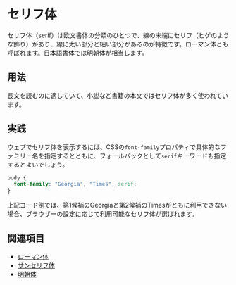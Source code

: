 # セリフ体

セリフ体（serif）は欧文書体の分類のひとつで、線の末端にセリフ（ヒゲのような飾り）があり、線に太い部分と細い部分があるのが特徴です。ローマン体とも呼ばれます。日本語書体では明朝体が相当します。

## 用法

長文を読むのに適していて、小説など書籍の本文ではセリフ体が多く使われています。

## 実践

ウェブでセリフ体を表示するには、CSSの`font-family`プロパティで具体的なファミリー名を指定するとともに、フォールバックとして`serif`キーワードも指定するとよいでしょう。

```css
body {
  font-family: "Georgia", "Times", serif;
}
```

上記コード例では、第1候補のGeorgiaと第2候補のTimesがともに利用できない場合、ブラウザーの設定に応じて利用可能なセリフ体が選ばれます。

## 関連項目

- [ローマン体](./roman.md)
- [サンセリフ体](./sans-serif.md)
- [明朝体](./mincho.md)
